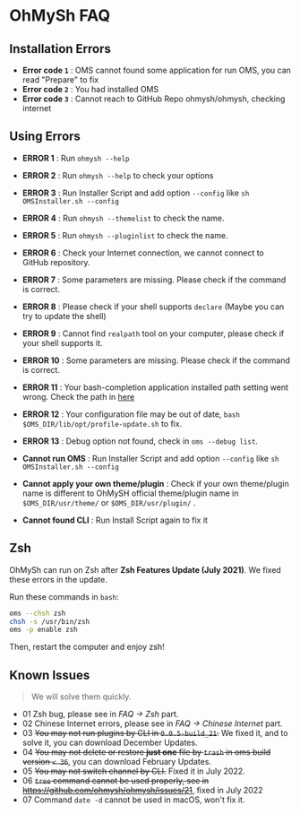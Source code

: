 # OhMySh FAQ

## Installation Errors

- **Error code `1`** : OMS cannot found some application for run OMS, you can read "Prepare" to fix
- **Error code `2`** : You had installed OMS
- **Error code `3`** : Cannot reach to GitHub Repo ohmysh/ohmysh, checking internet

## Using Errors

- **ERROR 1** : Run `ohmysh --help`
- **ERROR 2** : Run `ohmysh --help` to check your options
- **ERROR 3** : Run Installer Script and add option `--config` like `sh OMSInstaller.sh --config`
- **ERROR 4** : Run `ohmysh --themelist` to check the name.
- **ERROR 5** : Run `ohmysh --pluginlist` to check the name.
- **ERROR 6** : Check your Internet connection, we cannot connect to GitHub repository.
- **ERROR 7** : Some parameters are missing. Please check if the command is correct.
- **ERROR 8** : Please check if your shell supports `declare` (Maybe you can try to update the shell)
- **ERROR 9** : Cannot find `realpath` tool on your computer, please check if your shell supports it.
- **ERROR 10** : Some parameters are missing. Please check if the command is correct.
- **ERROR 11** : Your bash-completion application installed path setting went wrong. Check the path in [here](/using/comp)
- **ERROR 12** : Your configuration file may be out of date, `bash $OMS_DIR/lib/opt/profile-update.sh` to fix.
- **ERROR 13** : Debug option not found, check in `oms --debug list`.



- **Cannot run OMS** : Run Installer Script and add option `--config` like `sh OMSInstaller.sh --config`
- **Cannot apply your own theme/plugin** : Check if your own theme/plugin name is different to OhMySH official theme/plugin name in `$OMS_DIR/usr/theme/` or `$OMS_DIR/usr/plugin/` .
- **Cannot found CLI** : Run Install Script again to fix it

## Zsh

OhMySh can run on Zsh after **Zsh Features Update (July 2021)**. We fixed these errors in the update.

Run these commands in `bash`:

```bash
oms --chsh zsh
chsh -s /usr/bin/zsh
oms -p enable zsh
```

Then, restart the computer and enjoy zsh!

## Known Issues

> We will solve them quickly.

- 01 Zsh bug, please see in _FAQ -> Zsh_ part.
- 02 Chinese Internet errors, please see in _FAQ -> Chinese Internet_ part.
- 03 ~~You may not run plugins by CLI in `0.0.5-build_21`.~~ We fixed it, and to solve it, you can download December Updates.
- 04 ~~You may not delete or restore **just one** file by `trash` in oms build version `< 36`~~, you can download February Updates.
- 05 ~~You may not switch channel by CLI.~~ Fixed it in July 2022.
- 06 ~~`tree` command cannot be used properly, see in https://github.com/ohmysh/ohmysh/issues/21~~, fixed in July 2022
- 07 Command `date -d` cannot be used in macOS, won't fix it.
